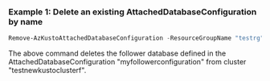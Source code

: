 ### Example 1: Delete an existing AttachedDatabaseConfiguration by name
```powershell
Remove-AzKustoAttachedDatabaseConfiguration -ResourceGroupName "testrg" -ClusterName "testnewkustoclusterf" -Name "myfollowerconfiguration"
```

The above command deletes the follower database defined in the AttachedDatabaseConfiguration "myfollowerconfiguration" from cluster "testnewkustoclusterf".
